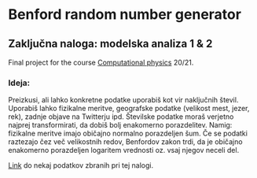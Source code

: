 # Benford random number generator
## Zaključna naloga: modelska analiza 1 & 2
Final project for the course [Computational physics](https://predmeti.fmf.uni-lj.si/modelska/letnik20-21) 20/21.

### Ideja:
Preizkusi, ali lahko konkretne podatke uporabiš kot vir naključnih števil. Uporabiš lahko
fizikalne meritve, geografske podatke (velikost mest, jezer, rek), zadnje objave na Twitterju
ipd. Številske podatke moraš verjetno najprej transformirati, da dobiš bolj enakomerno
porazdelitev. Namig: fizikalne meritve imajo običajno normalno porazdeljen šum. Če se
podatki raztezajo čez več velikostnih redov, Benfordov zakon trdi, da je običajno enakomerno
porazdeljen logaritem vrednosti oz. vsaj njegov neceli del.

[Link](https://www.kaggle.com/datasets/thunderz/a-month-of-askreddit) do nekaj podatkov zbranih pri tej nalogi.
